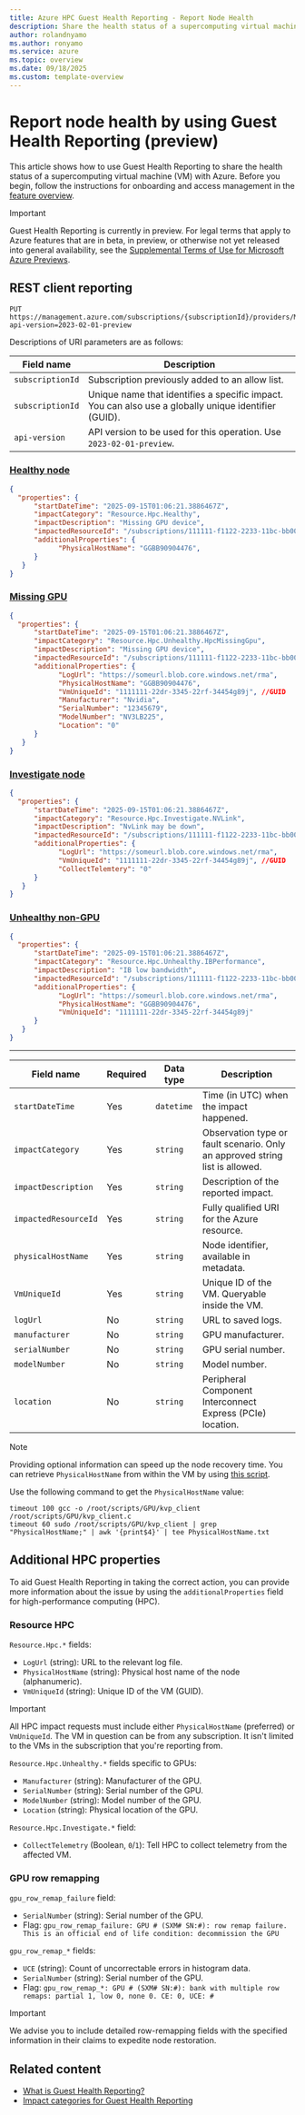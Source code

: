 ```yaml
---
title: Azure HPC Guest Health Reporting - Report Node Health 
description: Share the health status of a supercomputing virtual machine with Azure. 
author: rolandnyamo 
ms.author: ronyamo 
ms.service: azure 
ms.topic: overview 
ms.date: 09/18/2025 
ms.custom: template-overview 
---
```


# Report node health by using Guest Health Reporting (preview)

This article shows how to use Guest Health Reporting to share the health status of a supercomputing virtual machine (VM) with Azure. Before you begin, follow the instructions for onboarding and access management in the [feature overview](guest-health-overview.md).

> [!IMPORTANT]
> Guest Health Reporting is currently in preview. For legal terms that apply to Azure features that are in beta, in preview, or otherwise not yet released into general availability, see the [Supplemental Terms of Use for Microsoft Azure Previews](https://azure.microsoft.com/support/legal/preview-supplemental-terms/).

## REST client reporting

```
PUT https://management.azure.com/subscriptions/{subscriptionId}/providers/Microsoft.Impact/workloadImpacts/{workloadImpactName}?api-version=2023-02-01-preview
```

Descriptions of URI parameters are as follows:

| Field name       | Description       |
|---------------------|--------------------|
| `subscriptionId`  | Subscription previously added to an allow list. |
| `subscriptionId`   | Unique name that identifies a specific impact. You can also use a globally unique identifier (GUID).  |
| `api-version`   | API version to be used for this operation. Use `2023-02-01-preview`.   |

### [Healthy node](#tab/healthy/)

```json
{
  "properties": {
      "startDateTime": "2025-09-15T01:06:21.3886467Z",
      "impactCategory": "Resource.Hpc.Healthy",
      "impactDescription": "Missing GPU device",
      "impactedResourceId": "/subscriptions/111111-f1122-2233-11bc-bb00123/resourceGroups/<rg_name>/providers/Microsoft.Compute/virtualMachines/<vm_name>",
      "additionalProperties": {
            "PhysicalHostName": "GGBB90904476",
      }
   }
}

```

### [Missing GPU](#tab/missingGPU/)

```json
{
  "properties": {
      "startDateTime": "2025-09-15T01:06:21.3886467Z",
      "impactCategory": "Resource.Hpc.Unhealthy.HpcMissingGpu",
      "impactDescription": "Missing GPU device",
      "impactedResourceId": "/subscriptions/111111-f1122-2233-11bc-bb00123/resourceGroups/<rg_name>/providers/Microsoft.Compute/virtualMachines/<vm_name>",
      "additionalProperties": {
            "LogUrl": "https://someurl.blob.core.windows.net/rma",
            "PhysicalHostName": "GGBB90904476",
            "VmUniqueId": "1111111-22dr-3345-22rf-34454g89j", //GUID
            "Manufacturer": "Nvidia",
            "SerialNumber": "12345679",
            "ModelNumber": "NV3LB225",
            "Location": "0"
      }
   }
}

```

### [Investigate node](#tab/investigate/)

```json
{
  "properties": {
      "startDateTime": "2025-09-15T01:06:21.3886467Z",
      "impactCategory": "Resource.Hpc.Investigate.NVLink",
      "impactDescription": "NvLink may be down",
      "impactedResourceId": "/subscriptions/111111-f1122-2233-11bc-bb00123/resourceGroups/<rg_name>/providers/Microsoft.Compute/virtualMachines/<vm_name>",
      "additionalProperties": {
            "LogUrl": "https://someurl.blob.core.windows.net/rma",
            "VmUniqueId": "1111111-22dr-3345-22rf-34454g89j", //GUID
            "CollectTelemtery": "0"
      }
   }
}

```

### [Unhealthy non-GPU](#tab/unhealthynongpu/)

```json
{
  "properties": {
      "startDateTime": "2025-09-15T01:06:21.3886467Z",
      "impactCategory": "Resource.Hpc.Unhealthy.IBPerformance",
      "impactDescription": "IB low bandwidth",
      "impactedResourceId": "/subscriptions/111111-f1122-2233-11bc-bb00123/resourceGroups/<rg_name>/providers/Microsoft.Compute/virtualMachines/<vm_name>",
      "additionalProperties": {
            "LogUrl": "https://someurl.blob.core.windows.net/rma",
            "PhysicalHostName": "GGBB90904476",
            "VmUniqueId": "1111111-22dr-3345-22rf-34454g89j"
      }
   }
}

```

---

| Field name       | Required | Data type | Description                                                                 |
|-----------------------|--------------|---------------|---------------------------------------------------------------------------------|
| `startDateTime`         | Yes            | `datetime`      | Time (in UTC) when the impact happened.                                           |
| `impactCategory`        | Yes            | `string`        | Observation type or fault scenario. Only an approved string list is allowed.           |
| `impactDescription`     | Yes            | `string`        | Description of the reported impact.                                            |
| `impactedResourceId`    | Yes            | `string`        | Fully qualified URI for the Azure resource.                             |
| `physicalHostName`      | Yes            | `string`        | Node identifier, available in metadata.                                        |
| `VmUniqueId`            | Yes            | `string`        | Unique ID of the VM. Queryable inside the VM.                                |
| `logUrl`                | No           | `string`        | URL to saved logs.                                                             |
| `manufacturer`          | No           | `string`        | GPU manufacturer.                                                              |
| `serialNumber`          | No           | `string`        | GPU serial number.                                                             |
| `modelNumber`           | No           | `string`        | Model number.                                                                  |
| `location`              | No           | `string`        | Peripheral Component Interconnect Express (PCIe) location.                                                                 |

> [!NOTE]
> Providing optional information can speed up the node recovery time. You can retrieve `PhysicalHostName` from within the VM by using [this script](https://github.com/jeseszhang1010/Utilities/blob/main/kvp_client.c).

Use the following command to get the `PhysicalHostName` value:

```shell
timeout 100 gcc -o /root/scripts/GPU/kvp_client /root/scripts/GPU/kvp_client.c
timeout 60 sudo /root/scripts/GPU/kvp_client | grep "PhysicalHostName;" | awk '{print$4}' | tee PhysicalHostName.txt
```

## Additional HPC properties

To aid Guest Health Reporting in taking the correct action, you can provide more information about the issue by using the `additionalProperties` field for high-performance computing (HPC).

### Resource HPC

`Resource.Hpc.*` fields:

* `LogUrl` (string): URL to the relevant log file.
* `PhysicalHostName` (string): Physical host name of the node (alphanumeric).
* `VmUniqueId` (string):  Unique ID of the VM (GUID).

> [!IMPORTANT]
> All HPC impact requests must include either `PhysicalHostName` (preferred) or `VmUniqueId`. The VM in question can be from any subscription. It isn't limited to the VMs in the subscription that you're reporting from.

`Resource.Hpc.Unhealthy.*` fields specific to GPUs:

* `Manufacturer` (string): Manufacturer of the GPU.
* `SerialNumber` (string): Serial number of the GPU.
* `ModelNumber` (string): Model number of the GPU.
* `Location` (string): Physical location of the GPU.

`Resource.Hpc.Investigate.*` field:

* `CollectTelemetry` (Boolean, `0`/`1`): Tell HPC to collect telemetry from the affected VM.

### GPU row remapping

`gpu_row_remap_failure` field:

* `SerialNumber` (string): Serial number of the GPU.
* Flag: `gpu_row_remap_failure: GPU # (SXM# SN:#): row remap failure. This is an official end of life condition: decommission the GPU`

`gpu_row_remap_*` fields:

* `UCE` (string): Count of uncorrectable errors in histogram data.
* `SerialNumber` (string): Serial number of the GPU.
* Flag: `gpu_row_remap_*: GPU # (SXM# SN:#): bank with multiple row remaps: partial 1, low 0, none 0. CE: 0, UCE: #`

> [!IMPORTANT]
> We advise you to include detailed row-remapping fields with the specified information in their claims to expedite node restoration.

## Related content

* [What is Guest Health Reporting?](guest-health-overview.md)
* [Impact categories for Guest Health Reporting](guest-health-impact-categories.md)
